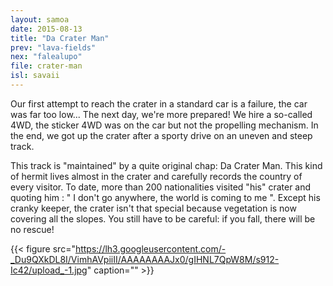 ```yaml
---
layout: samoa
date: 2015-08-13
title: "Da Crater Man"
prev: "lava-fields"
nex: "falealupo"
file: crater-man
isl: savaii
---
```


Our first attempt to reach the crater in a standard car is a failure, the car was far too low... The next day, we're more prepared! We hire a so-called 4WD, the sticker 4WD was on the car but not the propelling mechanism. In the end, we got up the crater after a sporty drive on an uneven and steep track.

This track is "maintained" by a quite original chap: Da Crater Man. This kind of hermit lives almost in the crater and carefully records the country of every visitor. To date, more than 200 nationalities visited "his" crater and quoting him : " I don't go anywhere, the world is coming to me ". Except his cranky keeper, the crater isn't that special because vegetation is now covering all the slopes. You still have to be careful: if you fall, there will be no rescue!

{{< figure src="https://lh3.googleusercontent.com/-_Du9QXkDL8I/VimhAVpiiII/AAAAAAAAJx0/gIHNL7QpW8M/s912-Ic42/upload_-1.jpg" caption="" >}}